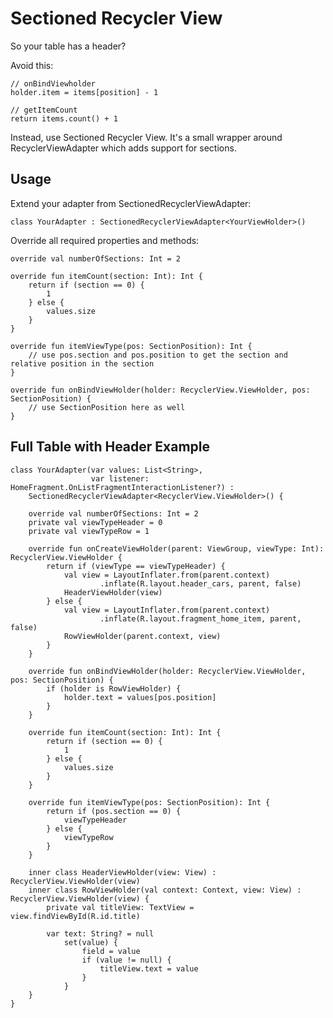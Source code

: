 # Sectioned Recycler View

So your table has a header?

Avoid this:

    // onBindViewholder
    holder.item = items[position] - 1

    // getItemCount
    return items.count() + 1

Instead, use Sectioned Recycler View. It's a small wrapper around RecyclerViewAdapter which adds support for sections.

## Usage

Extend your adapter from SectionedRecyclerViewAdapter:

    class YourAdapter : SectionedRecyclerViewAdapter<YourViewHolder>()

Override all required properties and methods:

    override val numberOfSections: Int = 2

    override fun itemCount(section: Int): Int {
        return if (section == 0) {
            1
        } else {
            values.size
        }
    }

    override fun itemViewType(pos: SectionPosition): Int {
        // use pos.section and pos.position to get the section and relative position in the section
    }

    override fun onBindViewHolder(holder: RecyclerView.ViewHolder, pos: SectionPosition) {
        // use SectionPosition here as well
    }

## Full Table with Header Example

    class YourAdapter(var values: List<String>,
                      var listener: HomeFragment.OnListFragmentInteractionListener?) :
        SectionedRecyclerViewAdapter<RecyclerView.ViewHolder>() {

        override val numberOfSections: Int = 2
        private val viewTypeHeader = 0
        private val viewTypeRow = 1

        override fun onCreateViewHolder(parent: ViewGroup, viewType: Int): RecyclerView.ViewHolder {
            return if (viewType == viewTypeHeader) {
                val view = LayoutInflater.from(parent.context)
                        .inflate(R.layout.header_cars, parent, false)
                HeaderViewHolder(view)
            } else {
                val view = LayoutInflater.from(parent.context)
                        .inflate(R.layout.fragment_home_item, parent, false)
                RowViewHolder(parent.context, view)
            }
        }

        override fun onBindViewHolder(holder: RecyclerView.ViewHolder, pos: SectionPosition) {
            if (holder is RowViewHolder) {
                holder.text = values[pos.position]
            }
        }

        override fun itemCount(section: Int): Int {
            return if (section == 0) {
                1
            } else {
                values.size
            }
        }

        override fun itemViewType(pos: SectionPosition): Int {
            return if (pos.section == 0) {
                viewTypeHeader
            } else {
                viewTypeRow
            }
        }

        inner class HeaderViewHolder(view: View) : RecyclerView.ViewHolder(view)
        inner class RowViewHolder(val context: Context, view: View) : RecyclerView.ViewHolder(view) {
            private val titleView: TextView = view.findViewById(R.id.title)

            var text: String? = null
                set(value) {
                    field = value
                    if (value != null) {
                        titleView.text = value
                    }
                }
        }
    }

